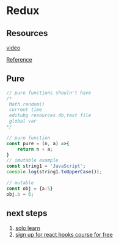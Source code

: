 # Redux

## Resources

[video](https://www.youtube.com/watch?v=poQXNp9ItL4&t=0s)

[Reference](https://github.com/ramico/MDs/tree/main/Node.js/redux)


## Pure

``` js
// pure functions shouln't have
/* 
 Math.random()
 current time
 editubg resources db,text file
 global var 
*/ 

// pure function
const pure = (n, a) =>{
    return n + a;
}
// imutable example
const string1 = 'JavaScript';
console.log(string1.toUpperCase());

// mutable
const obj = {a:5}
obj.b = 6;
```
## next steps

1. [solo learn](https://www.sololearn.com/learning/1097)
1. [sign up for react hooks course for free](https://courses.webdevsimplified.com/)